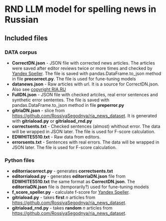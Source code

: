 # RND LLM model for spelling news in Russian
## Included files
### DATA corpus
* **CorrectDN.json** - JSON file with corrected news articles. The articles were saved after editor reviews twice or more times and checked by
[Yandex Speller](https://yandex.ru/dev/speller/). The file is saved with pandas.DataFrame.to_json method in file **precorrect.py**. The file is used for fune-tuning models
* **datanews.json** - Raw articles with url. It is a source for CorrectDN.json. Also see [copyright RIA.RU](https://ria.ru/docs/about/copyright.html)
* **FullDN.json** - JSON file with checked artciles, real error sentences and synthetic error sententes. The file is saved with pandas.DataFrame.to_json method in file **preperror.py**
* **gitriaDN.json** - slice from https://github.com/RossiyaSegodnya/ria_news_dataset. It is generated with **gitriaload.py** or **gitriaload_rnd.py**
* **correctsents.txt** - Checked sentences (almost) whithout error. The data will be wrapped in JSON later. The file is used for F-score calculation.
* **EDWHITE5510.txt** - Raw data from editors.
* **errorsents.txt** - Sentences with real errors. The data will be wrapped in JSON later. The file is used for F-score calculation.

### Python files
* **editorriacorrect.py** - generates **correctsents.txt**
* **editorriaload.py** - generates **editorriaDN.json** file from **EDWHITE5510.txt** the same format as **CorrectDN.json**. The **editorriaDN.json** file is (temporarily?) used for fune-tuning models
* **f_score_speller.py** - calculate f-score for [Yandex Speller](https://yandex.ru/dev/speller/).
* **gitriaload.py** - takes **first** *n* articles from https://github.com/RossiyaSegodnya/ria_news_dataset.
* **gitriaload_rnd.py** - takes **random** *n* articles from https://github.com/RossiyaSegodnya/ria_news_dataset.
